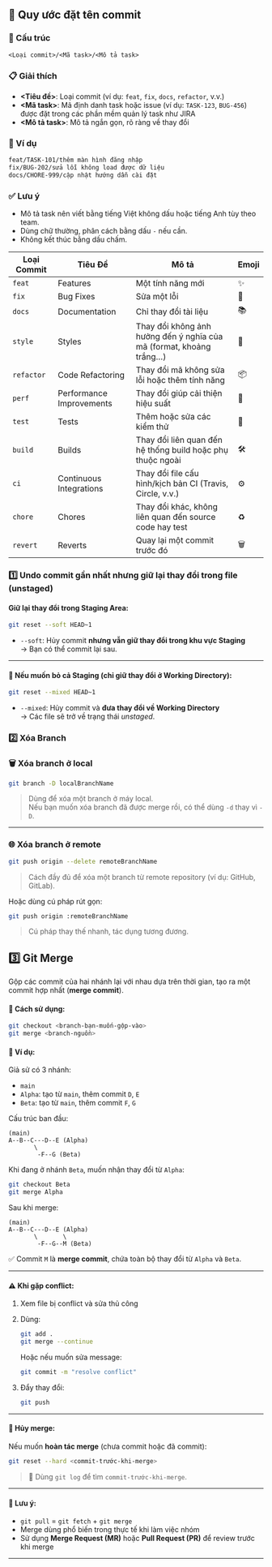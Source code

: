 ## 🎯 Quy ước đặt tên commit

### 📌 Cấu trúc

```
<Loại commit>/<Mã task>/<Mô tả task>
```

### 📋 Giải thích

- **<Tiêu đề>**: Loại commit (ví dụ: `feat`, `fix`, `docs`, `refactor`, v.v.)
- **<Mã task>**: Mã định danh task hoặc issue (ví dụ: `TASK-123`, `BUG-456`) được đặt trong các phần mềm quản lý task như JIRA
- **<Mô tả task>**: Mô tả ngắn gọn, rõ ràng về thay đổi

### 📍 Ví dụ

```bash
feat/TASK-101/thêm màn hình đăng nhập  
fix/BUG-202/sửa lỗi không load được dữ liệu  
docs/CHORE-999/cập nhật hướng dẫn cài đặt  
```

### ✅ Lưu ý

- Mô tả task nên viết bằng tiếng Việt không dấu hoặc tiếng Anh tùy theo team.
- Dùng chữ thường, phân cách bằng dấu `-` nếu cần.
- Không kết thúc bằng dấu chấm.


| Loại Commit | Tiêu Đề                 | Mô tả                                                                 | Emoji |
|-------------|-------------------------|-----------------------------------------------------------------------|--------|
| `feat`      | Features                | Một tính năng mới                                                    | ✨     |
| `fix`       | Bug Fixes               | Sửa một lỗi                                                          | 🐛     |
| `docs`      | Documentation           | Chỉ thay đổi tài liệu                                                | 📚     |
| `style`     | Styles                  | Thay đổi không ảnh hưởng đến ý nghĩa của mã (format, khoảng trắng…) | 💎     |
| `refactor`  | Code Refactoring        | Thay đổi mã không sửa lỗi hoặc thêm tính năng                       | 📦     |
| `perf`      | Performance Improvements| Thay đổi giúp cải thiện hiệu suất                                    | 🚀     |
| `test`      | Tests                   | Thêm hoặc sửa các kiểm thử                                           | 🚨     |
| `build`     | Builds                  | Thay đổi liên quan đến hệ thống build hoặc phụ thuộc ngoài           | 🛠     |
| `ci`        | Continuous Integrations | Thay đổi file cấu hình/kịch bản CI (Travis, Circle, v.v.)            | ⚙️     |
| `chore`     | Chores                  | Thay đổi khác, không liên quan đến source code hay test              | ♻️     |
| `revert`    | Reverts                 | Quay lại một commit trước đó                                         | 🗑     |



### 1️⃣ Undo commit gần nhất nhưng **giữ lại thay đổi trong file (unstaged)**

#### Giữ lại thay đổi trong Staging Area:
```bash
git reset --soft HEAD~1
```
- `--soft`: Hủy commit **nhưng vẫn giữ thay đổi trong khu vực Staging**  
  → Bạn có thể commit lại sau.

---

#### 🧹 Nếu muốn **bỏ cả Staging** (chỉ giữ thay đổi ở Working Directory):
```bash
git reset --mixed HEAD~1
```
- `--mixed`: Hủy commit và **đưa thay đổi về Working Directory**  
  → Các file sẽ trở về trạng thái *unstaged*.

### 2️⃣ Xóa Branch

### 🗑 Xóa branch ở local

```bash
git branch -D localBranchName
```

> Dùng để xóa một branch ở máy local.  
> Nếu bạn muốn xóa branch đã được merge rồi, có thể dùng `-d` thay vì `-D`.

---

### 🌐 Xóa branch ở remote

```bash
git push origin --delete remoteBranchName
```

> Cách đầy đủ để xóa một branch từ remote repository (ví dụ: GitHub, GitLab).

Hoặc dùng cú pháp rút gọn:

```bash
git push origin :remoteBranchName
```

> Cú pháp thay thế nhanh, tác dụng tương đương.

## 3️⃣ Git Merge

Gộp các commit của hai nhánh lại với nhau dựa trên thời gian, tạo ra một commit hợp nhất (**merge commit**).

#### 📌 Cách sử dụng:
```bash
git checkout <branch-bạn-muốn-gộp-vào>
git merge <branch-nguồn>
```

#### 📘 Ví dụ:

Giả sử có 3 nhánh:
- `main`
- `Alpha`: tạo từ `main`, thêm commit `D`, `E`
- `Beta`: tạo từ `main`, thêm commit `F`, `G`

Cấu trúc ban đầu:
```
(main)
A--B--C---D--E (Alpha)
       \
        -F--G (Beta)
```

Khi đang ở nhánh `Beta`, muốn nhận thay đổi từ `Alpha`:
```bash
git checkout Beta
git merge Alpha
```

Sau khi merge:
```
(main)
A--B--C---D--E (Alpha)
       \       \
        -F--G--M (Beta)
```

✅ Commit `M` là **merge commit**, chứa toàn bộ thay đổi từ `Alpha` và `Beta`.

---

#### ⚠️ Khi gặp conflict:

1. Xem file bị conflict và sửa thủ công
2. Dùng:
   ```bash
   git add .
   git merge --continue
   ```
   Hoặc nếu muốn sửa message:
   ```bash
   git commit -m "resolve conflict"
   ```

3. Đẩy thay đổi:
   ```bash
   git push
   ```

---

#### 🔄 Hủy merge:

Nếu muốn **hoàn tác merge** (chưa commit hoặc đã commit):

```bash
git reset --hard <commit-trước-khi-merge>
```

> 📍 Dùng `git log` để tìm `commit-trước-khi-merge`.

---

#### 📝 Lưu ý:

- `git pull` = `git fetch` + `git merge`
- Merge dùng phổ biến trong thực tế khi làm việc nhóm
- Sử dụng **Merge Request (MR)** hoặc **Pull Request (PR)** để review trước khi merge

---


